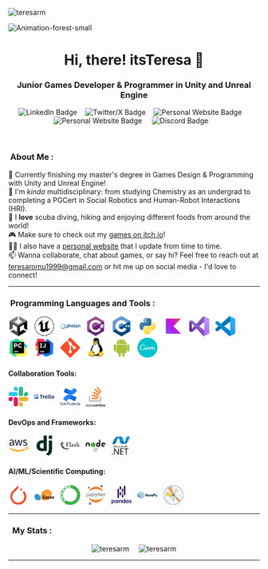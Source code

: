 <!-- Profile Views -->
<p align="left"> <img src="https://komarev.com/ghpvc/?username=teresarm&label=Profile%20views&color=0e75b6&style=flat" alt="teresarm" /> </p>

<!-- Header GIF -->
![Animation-forest-small](https://github.com/TeresaRM/TeresaRM/assets/91287055/054d91dc-014a-46ee-859a-ff37be45166b)

<!-- Header Info -->
<h1 align="center">Hi, there! itsTeresa 🤗</h1>
<h3 align="center">Junior Games Developer & Programmer in Unity and Unreal Engine</h3>

<!-- Badges -->
<div id="badges">
  <p align="center">
    <img src="https://img.shields.io/badge/LinkedIn-blue?style=plastic&logo=linkedin&logoColor=white" alt="LinkedIn Badge"/><a href="www.linkedin.com/in/teresarodriguezm"></a> &nbsp&nbsp
    <img src="https://img.shields.io/badge/X%20(Twitter)-grey?style=plastic&logo=x&logoColor=white" alt="Twitter/X Badge"/><a href="https://twitter.com/tere_wisdom"></a>  &nbsp&nbsp
    <img src="https://img.shields.io/badge/My%20Games-violet?style=plastic" alt="Personal Website Badge"/><a href="https://teresarm.carrd.co/"></a>  &nbsp&nbsp&nbsp
    <img src="https://img.shields.io/badge/Personal%20Website-purple?style=plastic" alt="Personal Website Badge"/><a href="https://teresarm.carrd.co/"></a>  &nbsp&nbsp&nbsp
    <img src="https://img.shields.io/badge/Discord-darkblue?style=plastic&logo=discord&logoColor=white" alt="Discord Badge"/><a href="https://discord.com/users/759807783511654400"></a> &nbsp&nbsp
  <p/>
</div>
</br>

<!-- Main Body -->
### &nbsp;About Me :
👾 Currently finishing my master's degree in Games Design & Programming with Unity and Unreal Engine!  
🌱 I'm _kinda_ multidisciplinary: from studying Chemistry as an undergrad to completing a PGCert in Social Robotics and Human-Robot Interactions (HRI).  
🤿 I **love** scuba diving, hiking and enjoying different foods from around the world!  
🎮 Make sure to check out my [games on itch.io](https://itsteresa.itch.io/)!  
👨‍💻 I also have a [personal website](https://teresarm.carrd.co/) that I update from time to time.  
📫 Wanna collaborate, chat about games, or say hi? Feel free to reach out at [teresaromu1999@gmail.com](teresaromu1999@gmail.com) or hit me up on social media - I'd love to connect!  

---

<!-- Languages and Tools -->
### &nbsp;Programming Languages and Tools :
<p align="left"> 
  <img src="https://github.com/devicons/devicon/blob/master/icons/unity/unity-original.svg" alt="unity" width="40" height="40"/> &nbsp
  <img src="https://github.com/devicons/devicon/blob/master/icons/unrealengine/unrealengine-original.svg" alt="unreal" width="40" height="40"/> &nbsp
  <img src="https://github.com/devicons/devicon/blob/master/icons/photonengine/photonengine-original.svg" alt="photon_engine" width="40" height="40"/> &nbsp
  <img src="https://github.com/devicons/devicon/blob/master/icons/csharp/csharp-original.svg" alt="csharp" width="40" height="40"/> &nbsp
  <img src="https://github.com/devicons/devicon/blob/master/icons/cplusplus/cplusplus-original.svg" alt="cplusplus" width="40" height="40"/> &nbsp
  <img src="https://github.com/devicons/devicon/blob/master/icons/python/python-original.svg" alt="python" width="40" height="40"/> &nbsp
  <img src="https://github.com/devicons/devicon/blob/master/icons/kotlin/kotlin-original.svg" alt="kotlin" width="40" height="40"/> &nbsp
  <img src="https://github.com/devicons/devicon/blob/master/icons/visualstudio/visualstudio-original.svg" alt="visual_studio" width="40" height="40"/> &nbsp
  <img src="https://github.com/devicons/devicon/blob/master/icons/vscode/vscode-original.svg" alt="vscode" width="40" height="40"/> &nbsp
  <img src="https://github.com/devicons/devicon/blob/master/icons/pycharm/pycharm-original.svg" alt="pycharm" width="40" height="40"/> &nbsp
  <img src="https://github.com/devicons/devicon/blob/master/icons/intellij/intellij-original.svg" alt="intellij" width="40" height="40"/> &nbsp
  <img src="https://github.com/devicons/devicon/blob/master/icons/git/git-original.svg" alt="git" width="40" height="40"/> &nbsp
  <img src="https://github.com/devicons/devicon/blob/master/icons/linux/linux-original.svg" alt="linux" width="40" height="40"/> &nbsp
  <img src="https://github.com/devicons/devicon/blob/master/icons/android/android-original.svg" alt="android" width="40" height="40"/> &nbsp
  <img src="https://github.com/devicons/devicon/blob/master/icons/canva/canva-original.svg" alt="canva" width="40" height="40"/>
<p/>

<h4 align="left"> Collaboration Tools:</h4> <p align="left">
  <img src="https://github.com/devicons/devicon/blob/master/icons/slack/slack-original.svg" alt="slack" width="40" height="40"/> &nbsp
  <img src="https://github.com/devicons/devicon/blob/master/icons/trello/trello-original-wordmark.svg" alt="trello" width="40" height="40"/> &nbsp
  <img src="https://github.com/devicons/devicon/blob/master/icons/confluence/confluence-original-wordmark.svg" alt="confluence" width="40" height="40"/> &nbsp
  <img src="https://github.com/devicons/devicon/blob/master/icons/stackoverflow/stackoverflow-original-wordmark.svg" alt="stackoverflow" width="40" height="40"/>
</p>

<h4 align="left"> DevOps and Frameworks:</h4> <p align="left">
  <img src="https://github.com/devicons/devicon/blob/master/icons/amazonwebservices/amazonwebservices-original-wordmark.svg" alt="aws" width="40" height="40"/> &nbsp
  <img src="https://github.com/devicons/devicon/blob/master/icons/django/django-plain.svg" alt="django" width="40" height="40"/> &nbsp
  <img src="https://github.com/devicons/devicon/blob/master/icons/flask/flask-original-wordmark.svg" alt="flask" width="40" height="40"/> &nbsp
  <img src="https://github.com/devicons/devicon/blob/master/icons/nodejs/nodejs-original-wordmark.svg" alt="nodejs" width="40" height="40"/> &nbsp
  <img src="https://github.com/devicons/devicon/blob/master/icons/dot-net/dot-net-original-wordmark.svg" alt="dotnet" width="40" height="40"/>
</p>

<h4 align="left">AI/ML/Scientific Computing:</h4> <p align="left">
  <img src="https://github.com/devicons/devicon/blob/master/icons/pytorch/pytorch-original.svg" alt="pytorch" width="40" height="40"/> &nbsp
  <img src="https://github.com/devicons/devicon/blob/master/icons/scikitlearn/scikitlearn-original.svg" alt="scikit_learn" width="40" height="40"/> &nbsp
  <img src="https://github.com/devicons/devicon/blob/master/icons/anaconda/anaconda-original.svg" alt="anaconda" width="40" height="40"/> &nbsp
  <img src="https://github.com/devicons/devicon/blob/master/icons/jupyter/jupyter-original-wordmark.svg" alt="jupyter" width="40" height="40"/> &nbsp
  <img src="https://github.com/devicons/devicon/blob/master/icons/pandas/pandas-original-wordmark.svg" alt="pandas" width="40" height="40"/> &nbsp
  <img src="https://github.com/devicons/devicon/blob/master/icons/numpy/numpy-original-wordmark.svg" alt="numpy" width="40" height="40"/> &nbsp
  <img src="https://github.com/devicons/devicon/blob/master/icons/matplotlib/matplotlib-original.svg" alt="matplotlib" width="40" height="40"/>
</p>

---

<!-- Github Stats -->
### &nbsp; My Stats :
<p align="center">
  <img align="center" src="https://github-readme-stats.vercel.app/api/top-langs?username=teresarm&show_icons=true&locale=en&layout=compact&theme=cobalt" alt="teresarm" /> &nbsp&nbsp&nbsp
  <img align="center" src="https://github-readme-stats.vercel.app/api?username=teresarm&show_icons=true&locale=en&theme=cobalt" alt="teresarm" />
</p>


---

